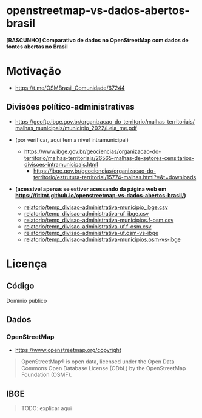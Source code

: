 # openstreetmap-vs-dados-abertos-brasil
**[RASCUNHO] Comparativo de dados no OpenStreetMap com dados de fontes abertas no Brasil**

# Motivação
- https://t.me/OSMBrasil_Comunidade/67244

## Divisões político-administrativas

- https://geoftp.ibge.gov.br/organizacao_do_territorio/malhas_territoriais/malhas_municipais/municipio_2022/Leia_me.pdf
- (por verificar, aqui tem a nível intramunicipal)
  - https://www.ibge.gov.br/geociencias/organizacao-do-territorio/malhas-territoriais/26565-malhas-de-setores-censitarios-divisoes-intramunicipais.html
    - https://ibge.gov.br/geociencias/organizacao-do-territorio/estrutura-territorial/15774-malhas.html?=&t=downloads


- **(acessível apenas se estiver acessando da página web em https://fititnt.github.io/openstreetmap-vs-dados-abertos-brasil/)**
  - [relatorio/temp_divisao-administrativa-municipio_ibge.csv](relatorio/temp_divisao-administrativa-municipio_ibge.csv)
  - [relatorio/temp_divisao-administrativa-uf_ibge.csv](relatorio/temp_divisao-administrativa-uf_ibge.csv)
  - [relatorio/temp_divisao-administrativa-municipios.f-osm.csv](relatorio/temp_divisao-administrativa-municipios.f-osm.csv)
  - [relatorio/temp_divisao-administrativa-uf.f-osm.csv](relatorio/temp_divisao-administrativa-uf.f-osm.csv)
  - [relatorio/temp_divisao-administrativa-uf.osm-vs-ibge](relatorio/temp_divisao-administrativa-uf.osm-vs-ibge)
  - [relatorio/temp_divisao-administrativa-municipios.osm-vs-ibge](relatorio/temp_divisao-administrativa-municipios.osm-vs-ibge)

<!--

## Estradas
- https://servicos.dnit.gov.br/

### Nomes de estradas
- https://www.ibge.gov.br/geociencias/organizacao-do-territorio/malhas-territoriais/28971-base-de-faces-de-logradouros-do-brasil.html?=&t=downloads
-->

# Licença

## Código
Domínio publico

## Dados
### OpenStreetMap
- https://www.openstreetmap.org/copyright

> OpenStreetMap® is open data, licensed under the Open Data Commons Open Database License (ODbL) by the OpenStreetMap Foundation (OSMF).

## IBGE
> TODO: explicar aqui